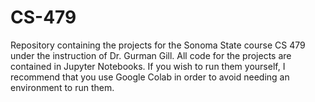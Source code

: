 # CS-479
Repository containing the projects for the Sonoma State course CS 479 under the instruction of Dr. Gurman Gill. All code for the projects are contained in Jupyter Notebooks. If you wish to run them yourself, I recommend that you use Google Colab in order to avoid needing an environment to run them.
